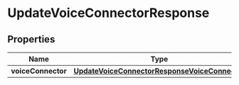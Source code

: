 

# UpdateVoiceConnectorResponse


## Properties

| Name | Type | Description | Notes |
|------------ | ------------- | ------------- | -------------|
|**voiceConnector** | [**UpdateVoiceConnectorResponseVoiceConnector**](UpdateVoiceConnectorResponseVoiceConnector.md) |  |  [optional] |



